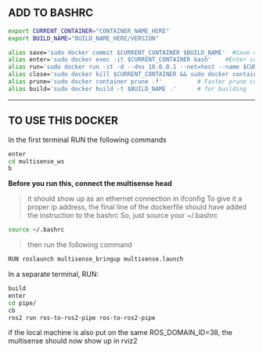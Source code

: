 ## ADD TO BASHRC
```bash
export CURRENT_CONTAINER="CONTAINER_NAME_HERE"
export BUILD_NAME="BUILD_NAME_HERE/VERSION"

alias save='sudo docker commit $CURRENT_CONTAINER $BUILD_NAME'  #Save changes to image
alias enter='sudo docker exec -it $CURRENT_CONTAINER bash'    #Enter containers bash
alias run='sudo docker run -it -d --dns 10.0.0.1 --net=host --name $CURRENT_CONTAINER --privileged $BUILD_NAME'   # Open the container with network access and file access
alias close='sudo docker kill $CURRENT_CONTAINER && sudo docker container prune -f'   # Close the container and prune it
alias prune='sudo docker container prune -f'          # Faster prune command
alias build='sudo docker build -t $BUILD_NAME .'      # for building
```
***********************************************************************************
## TO USE THIS DOCKER
In the first terminal RUN the following commands
```bash
enter
cd multisense_ws
b
```
**Before you run this, connect the multisense head**
> it should show up as an ethernet connection in ifconfig
> To give it a proper ip address, the final line of the dockerfile should have added the instruction to the bashrc
> So, just source your ~/.bashrc 
```bash
source ~/.bashrc
```
> then run the following command
```bash
RUN roslaunch multisense_bringup multisense.launch
```
In a separate terminal, RUN:
```bash
build
enter
cd pipe/
cb
ros2 run ros-to-ros2-pipe ros-to-ros2-pipe
```
if the local machine is also put on the same ROS_DOMAIN_ID=38, the multisense should now show up in rviz2
